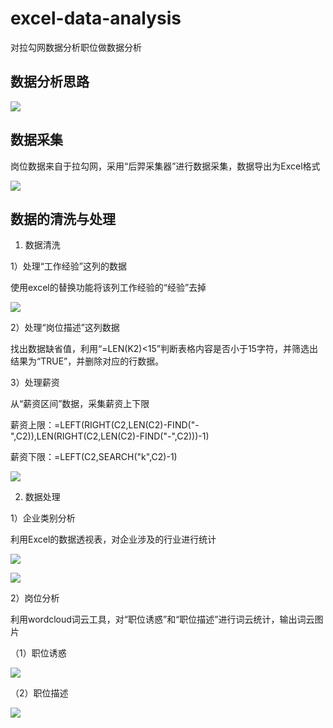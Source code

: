 # excel-data-analysis

对拉勾网数据分析职位做数据分析

## 数据分析思路

![](拉勾网数据分析——职位分析.png)

## 数据采集

岗位数据来自于拉勾网，采用“后羿采集器”进行数据采集，数据导出为Excel格式

![](原始表格数据.png)

## 数据的清洗与处理

1. 数据清洗

1）处理“工作经验”这列的数据

使用excel的替换功能将该列工作经验的“经验”去掉

![](工作经验处理.png)

2）处理“岗位描述”这列数据

找出数据缺省值，利用“=LEN(K2)<15”判断表格内容是否小于15字符，并筛选出结果为“TRUE”，并删除对应的行数据。

3）处理薪资 

从“薪资区间”数据，采集薪资上下限

薪资上限：=LEFT(RIGHT(C2,LEN(C2)-FIND("-",C2)),LEN(RIGHT(C2,LEN(C2)-FIND("-",C2)))-1)

薪资下限：=LEFT(C2,SEARCH("k",C2)-1)

![](薪资区间处理.png)

2. 数据处理

1）企业类别分析

利用Excel的数据透视表，对企业涉及的行业进行统计

![](行业统计.png)

![](行业分布柱形图.png)

2）岗位分析

利用wordcloud词云工具，对“职位诱惑”和“职位描述”进行词云统计，输出词云图片

（1）职位诱惑

![](word_cloud.jpg)

（2）职位描述

![](岗位关键词词云.jpg)


